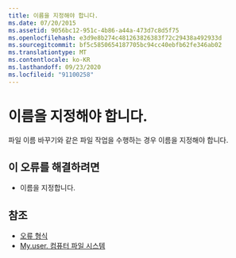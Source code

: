 ```yaml
---
title: 이름을 지정해야 합니다.
ms.date: 07/20/2015
ms.assetid: 9056bc12-951c-4b86-a44a-473d7c8d5f75
ms.openlocfilehash: e3d9e8b274c481263826383f72c29438a492933d
ms.sourcegitcommit: bf5c5850654187705bc94cc40ebfb62fe346ab02
ms.translationtype: MT
ms.contentlocale: ko-KR
ms.lasthandoff: 09/23/2020
ms.locfileid: "91100258"
---
```

# <a name="you-must-specify-a-name"></a>이름을 지정해야 합니다.

파일 이름 바꾸기와 같은 파일 작업을 수행하는 경우 이름을 지정해야 합니다.  
  
## <a name="to-correct-this-error"></a>이 오류를 해결하려면  
  
- 이름을 지정합니다.  
  
## <a name="see-also"></a>참조

- [오류 형식](../programming-guide/language-features/error-types.md)
- [My.user. 컴퓨터 파일 시스템](xref:Microsoft.VisualBasic.FileIO.FileSystem)
